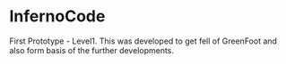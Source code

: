 # InfernoCode
First Prototype - Level1. This was developed to get fell of GreenFoot and also form basis of the further developments.
